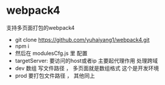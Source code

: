 # webpack4
支持多页面打包的webpack4  
* git clone https://github.com/yuhaiyang1/webpack4.git  
* npm i   
* 然后在 modulesCfg.js 里 配置  
* targetServer: 要访问的host或者ip 主要起代理作用 处理跨域  
* dev 数组 写文件路径 ， 多页面就是数组格式 这个是开发环境   
* prod 要打包文件路径 ， 其他同上 




